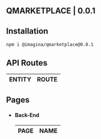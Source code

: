 ## QMARKETPLACE  | 0.0.1

## Installation

`` npm i @imagina/qmarketplace@0.0.1 ``

## API Routes

| ENTITY  | ROUTE |
| ------------- | ------------- |

## Pages

- #### Back-End

  | PAGE | NAME |
  | ------------- | ------------- |
